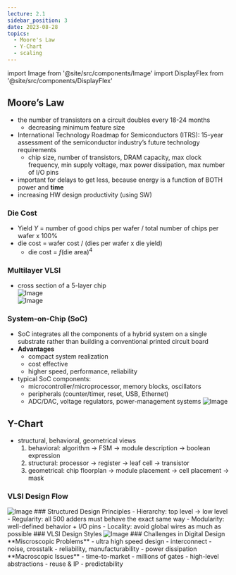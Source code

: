 ```yaml
---
lecture: 2.1
sidebar_position: 3
date: 2023-08-28
topics:
  - Moore's Law
  - Y-Chart
  - scaling
---
```

import Image from '@site/src/components/Image'
import DisplayFlex from '@site/src/components/DisplayFlex'

## Moore’s Law
- the number of transistors on a circuit doubles every 18-24 months
    - decreasing minimum feature size
- International Technology Roadmap for Semiconductors (ITRS): 15-year assessment of the semiconductor industry’s future technology requirements
    - chip size, number of transistors, DRAM capacity, max clock frequency, min supply voltage, max power dissipation, max number of I/O pins
- important for delays to get less, because energy is a function of BOTH power and **time**
- increasing HW design productivity (using SW)
### Die Cost
- Yield $Y$ = number of good chips per wafer / total number of chips per wafer x 100%
- die cost = wafer cost / (dies per wafer x die yield)
    - die cost = $f$(die area)$^4$
### Multilayer VLSI
- cross section of a 5-layer chip
    <DisplayFlex>
    <div style={{ flex: '50%' }}>
    <Image src="/attachments/IMG-20231210211233.png" alt="Image"/>
    </div>
    <div style={{ flex: '50%' }}>
    <Image src="/attachments/IMG-20231210211833.png" alt="Image"/>
    </div>
    </DisplayFlex>
### System-on-Chip (SoC)
- SoC integrates all the components of a hybrid system on a single substrate rather than building a conventional printed circuit board
- **Advantages**
    - compact system realization
    - cost effective
    - higher speed, performance, reliability
- typical SoC components:
    - microcontroller/microprocessor, memory blocks, oscillators
    - peripherals (counter/timer, reset, USB, Ethernet)
    - ADC/DAC, voltage regulators, power-management systems
		<Image src="/attachments/IMG-20231210211320.png" alt="Image"/>
## Y-Chart
- structural, behavioral, geometrical views
    1. behavioral: algorithm → FSM → module description → boolean expression
    2. structural: processor → register → leaf cell → transistor
    3. geometrical: chip floorplan → module placement → cell placement → mask
### VLSI Design Flow
<Image src="/attachments/IMG-20231210211339.png" alt="Image"/>
### Structured Design Principles
- Hierarchy: top level → low level
- Regularity: all 500 adders must behave the exact same way
- Modularity: well-defined behavior + I/O pins
- Locality: avoid global wires as much as possible
### VLSI Design Styles
<Image src="/attachments/IMG-20231210211354.png" alt="Image"/>
### Challenges in Digital Design
<DisplayFlex>
<div style={{ flex: '33%' }}>
**Miscroscopic Problems**
- ultra high speed design
- interconnect
- noise, crosstalk
- reliability, manufacturability
- power dissipation
</div>
<div style={{ flex: '33%' }}>
**Macroscopic Issues**
- time-to-market
- millions of gates
- high-level abstractions
- reuse & IP
- predictability
</div>
</DisplayFlex>
